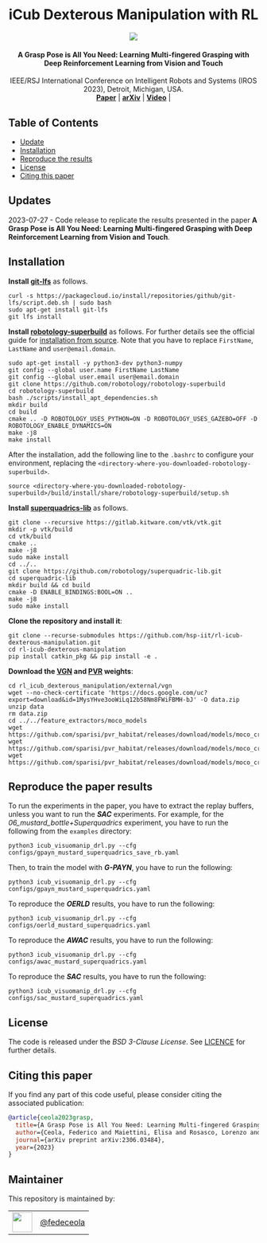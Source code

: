 

<h1 align="center">
    iCub Dexterous Manipulation with RL
</h1>

<p align="center">
 <img src="https://github.com/hsp-iit/rl-icub-dexterous-manipulation/assets/32268209/031da1ad-ee70-4688-ac7e-8634737ae441"/>
</p>

<h4 align="center">
  A Grasp Pose is All You Need: Learning Multi-fingered Grasping with Deep Reinforcement Learning from Vision and Touch
</h4>

<div align="center">
 IEEE/RSJ International Conference on Intelligent Robots and Systems (IROS 2023), Detroit, Michigan, USA.</div>

<div align="center">
  <a href=""><b>Paper</b></a> |
  <a href="https://arxiv.org/abs/2306.03484"><b>arXiv</b></a> |
  <a href="https://youtu.be/qc6gksKH3Mo"><b>Video</b></a> |
</div>

## Table of Contents

- [Update](#updates)
- [Installation](#installation)
- [Reproduce the results](#reproduce-the-paper-results)
- [License](#license)
- [Citing this paper](#citing-this-paper)

## Updates

2023-07-27 - Code release to replicate the results presented in the paper  **A Grasp Pose is All You Need: Learning Multi-fingered Grasping with Deep Reinforcement Learning from Vision and Touch**.

## Installation

**Install [git-lfs](https://git-lfs.com/)** as follows.
```console
curl -s https://packagecloud.io/install/repositories/github/git-lfs/script.deb.sh | sudo bash
sudo apt-get install git-lfs
git lfs install
```

**Install [robotology-superbuild](https://github.com/robotology/robotology-superbuild)** as follows. For further details see the official guide for [installation from source](https://github.com/robotology/robotology-superbuild#source-installation). Note that you have to replace `FirstName`, `LastName` and `user@email.domain`.
```console
sudo apt-get install -y python3-dev python3-numpy
git config --global user.name FirstName LastName
git config --global user.email user@email.domain
git clone https://github.com/robotology/robotology-superbuild
cd robotology-superbuild
bash ./scripts/install_apt_dependencies.sh
mkdir build
cd build
cmake .. -D ROBOTOLOGY_USES_PYTHON=ON -D ROBOTOLOGY_USES_GAZEBO=OFF -D ROBOTOLOGY_ENABLE_DYNAMICS=ON
make -j8
make install
```
After the installation, add the following line to the `.bashrc` to configure your environment, replacing the `<directory-where-you-downloaded-robotology-superbuild>`.
```console
source <directory-where-you-downloaded-robotology-superbuild>/build/install/share/robotology-superbuild/setup.sh
```
**Install [superquadrics-lib](https://github.com/robotology/superquadric-lib)** as follows. 
```console
git clone --recursive https://gitlab.kitware.com/vtk/vtk.git
mkdir -p vtk/build
cd vtk/build
cmake ..
make -j8
sudo make install
cd ../..
git clone https://github.com/robotology/superquadric-lib.git
cd superquadric-lib
mkdir build && cd build
cmake -D ENABLE_BINDINGS:BOOL=ON ..
make -j8
sudo make install
```

**Clone the repository and install it**:
```console
git clone --recurse-submodules https://github.com/hsp-iit/rl-icub-dexterous-manipulation.git
cd rl-icub-dexterous-manipulation
pip install catkin_pkg && pip install -e .
```

**Download the [VGN](https://github.com/ethz-asl/vgn) and [PVR](https://github.com/sparisi/pvr_habitat) weights**:
```console
cd rl_icub_dexterous_manipulation/external/vgn
wget --no-check-certificate 'https://docs.google.com/uc?export=download&id=1MysYHve3ooWiLq12b58Nm8FWiFBMH-bJ' -O data.zip
unzip data
rm data.zip
cd ../../feature_extractors/moco_models
wget https://github.com/sparisi/pvr_habitat/releases/download/models/moco_croponly_l3.pth
wget https://github.com/sparisi/pvr_habitat/releases/download/models/moco_croponly_l4.pth
wget https://github.com/sparisi/pvr_habitat/releases/download/models/moco_croponly.pth
```

## Reproduce the paper results

To run the experiments in the paper, you have to extract the replay buffers, unless you want to run the ***SAC*** experiments. For example, for the *06_mustard_bottle+Superquadrics* experiment, you have to run the following from the `examples` directory:

```console
python3 icub_visuomanip_drl.py --cfg configs/gpayn_mustard_superquadrics_save_rb.yaml
```

Then, to train the model with ***G-PAYN***, you have to run the following:
```console
python3 icub_visuomanip_drl.py --cfg configs/gpayn_mustard_superquadrics.yaml
```

To reproduce the ***OERLD*** results, you have to run the following:
```console
python3 icub_visuomanip_drl.py --cfg configs/oerld_mustard_superquadrics.yaml
```

To reproduce the ***AWAC*** results, you have to run the following:
```console
python3 icub_visuomanip_drl.py --cfg configs/awac_mustard_superquadrics.yaml
```

To reproduce the ***SAC*** results, you have to run the following:
```console
python3 icub_visuomanip_drl.py --cfg configs/sac_mustard_superquadrics.yaml
```

## License

The code is released under the *BSD 3-Clause License*. See [LICENCE](https://github.com/hsp-iit/rl-icub-dexterous-manipulation/blob/main/LICENSE) for further details.

## Citing this paper

If you find any part of this code useful, please consider citing the associated publication:

```bibtex
@article{ceola2023grasp,
  title={A Grasp Pose is All You Need: Learning Multi-fingered Grasping with Deep Reinforcement Learning from Vision and Touch},
  author={Ceola, Federico and Maiettini, Elisa and Rosasco, Lorenzo and Natale, Lorenzo},
  journal={arXiv preprint arXiv:2306.03484},
  year={2023}
}
```

## Maintainer

This repository is maintained by:

| | |
|:---:|:---:|
| [<img src="https://github.com/hsp-iit/rl-icub-dexterous-manipulation/assets/32268209/1cc77fb9-f7f1-4b9b-9064-25584d69e57c" width="40">](https://github.com/hsp-iit) | [@fedeceola](https://github.com/fedeceola) |
